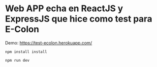 # Web APP echa en ReactJS y ExpressJS que hice como test para E-Colon

Demo: https://test-ecolon.herokuapp.com/

`npm install install`

`npm run dev`

